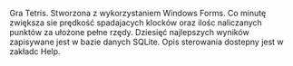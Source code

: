 Gra Tetris. Stworzona z wykorzystaniem Windows Forms. Co minutę zwiększa sie prędkość spadajacych klocków oraz ilośc naliczanych punktów za ułożone pełne rzędy. Dziesięć najlepszych wyników zapisywane jest w bazie danych SQLite. Opis sterowania dostepny jest w zakładc Help.
